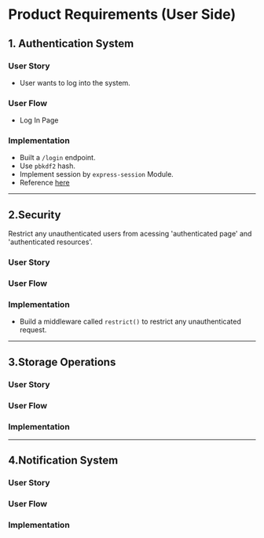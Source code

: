 # Product Requirements (User Side)

## 1. Authentication System
### User Story
- User wants to log into the system.
### User Flow
- Log In Page
### Implementation
- Built a `/login` endpoint.
- Use `pbkdf2` hash.
- Implement session by `express-session` Module.
- Reference [here](https://github.com/expressjs/express/blob/master/examples/auth/index.js)

---

## 2.Security
Restrict any unauthenticated users from acessing 'authenticated page' and 'authenticated resources'.
### User Story
### User Flow
### Implementation
- Build a middleware called `restrict()` to restrict any unauthenticated request.

--- 

## 3.Storage Operations
### User Story
### User Flow
### Implementation

---

## 4.Notification System
### User Story
### User Flow
### Implementation